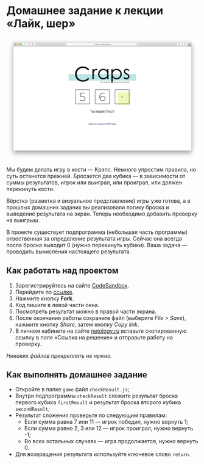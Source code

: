 # Домашнее задание к лекции «Лайк, шер»

![win](../assets/win.png)

Мы будем делать игру в кости — Крэпс. Немного упростим правила, но суть останется прежней. Бросается два кубика — в зависимости от суммы результатов, игрок или выиграл, или проиграл, или должен перекинуть кости.

Вёрстка (разметка и визуальное представление) игры уже готова, а в прошлых домашних заданих вы реализовали логику броска и выведение результата на экран. Теперь необходимо добавить проверку на выигрыш.

В проекте существует подпрограмма (небольшая часть программы) отвественная за определение результата игры. Сейчас она всегда после броска выводит 0 (нужно перекинуть кубики). Ваша задача — проводить вычисления настоящего результата.

## Как работать над проектом

1. Зарегистрируйтесь на сайте [CodeSandbox](https://codesandbox.io/).
2. Перейдите по [ссылке](https://codesandbox.io/s/sd-craps-pd7zf).
3. Нажмите кнопку **Fork**.
4. Код пишите в левой части окна.
5. Посмотреть результат можно в правой части экрана.
6. После окончания работы сохраните файл (выберите _File > Save_), нажмите кнопку _Share_, затем кнопку  _Copy link_.
7. В личном кабинете на сайте [netology.ru](http://netology.ru/) вставьте скопированную ссылку в поле «Ссылка на решение» и отправьте работу на проверку.

_Никаких файлов прикреплять не нужно._

## Как выполнять домашнее задание

+ Откройте в папке `game` файл `checkResult.js`;
+ Внутри подпрограммы `checkResult` сложите результат броска первого кубика `firstResult` и результат броска второго кубика `secondResult`;
+ Результат сложения проверьте по следующим правилам:
  + Если сумма равна 7 или 11 — игрок победил, нужно вернуть 1;
  + Если сумма равно 2, 3 или 12 — игрок проиграл, нужно вернуть -1;
  + Во всех остальных случаях — игра продолжается, нужно вернуть 0.
+ Для возвращения результата используйте ключевое слово `return`.